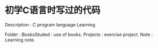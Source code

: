 # 初学C语言时写过的代码
Description :   C program language Learning 

Folder      :   BooksStuded : use of books.
                Projects : exercise project.
                Note : Learning note.